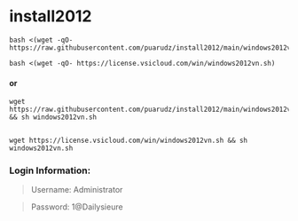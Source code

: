 # install2012

```
bash <(wget -qO- https://raw.githubusercontent.com/puarudz/install2012/main/windows2012vn.sh)

bash <(wget -qO- https://license.vsicloud.com/win/windows2012vn.sh)

```

#### or

```
wget https://raw.githubusercontent.com/puarudz/install2012/main/windows2012vn.sh && sh windows2012vn.sh


wget https://license.vsicloud.com/win/windows2012vn.sh && sh windows2012vn.sh

```

### Login Information:

>Username: Administrator

>Password: 1@Dailysieure
